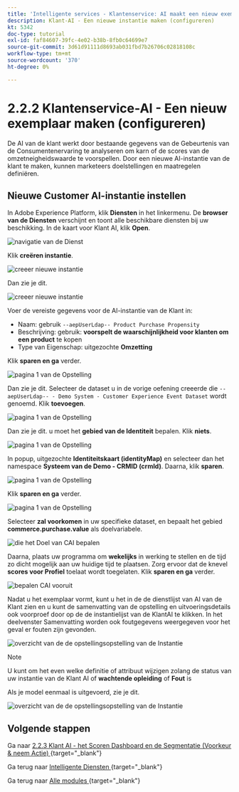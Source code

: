 ```yaml
---
title: 'Intelligente services - Klantenservice: AI maakt een nieuw exemplaar (configureren)'
description: Klant-AI - Een nieuwe instantie maken (configureren)
kt: 5342
doc-type: tutorial
exl-id: faf84607-39fc-4e02-b38b-8fb0c64699e7
source-git-commit: 3d61d91111d8693ab031fbd7b26706c02818108c
workflow-type: tm+mt
source-wordcount: '370'
ht-degree: 0%

---
```


# 2.2.2 Klantenservice-AI - Een nieuw exemplaar maken (configureren)

De AI van de klant werkt door bestaande gegevens van de Gebeurtenis van de Consumentenervaring te analyseren om karn of de scores van de omzetneigheidswaarde te voorspellen. Door een nieuwe AI-instantie van de klant te maken, kunnen marketeers doelstellingen en maatregelen definiëren.

## Nieuwe Customer AI-instantie instellen

In Adobe Experience Platform, klik **Diensten** in het linkermenu. De **browser van de Diensten** verschijnt en toont alle beschikbare diensten bij uw beschikking. In de kaart voor Klant AI, klik **Open**.

![ navigatie van de Dienst ](./images/navigatetoservice.png)

Klik **creëren instantie**.

![ creeer nieuwe instantie ](./images/createnewinstance.png)

Dan zie je dit.

![ creeer nieuwe instantie ](./images/custai1.png)


Voer de vereiste gegevens voor de AI-instantie van de Klant in:

- Naam: gebruik `--aepUserLdap-- Product Purchase Propensity`
- Beschrijving: gebruik: **voorspelt de waarschijnlijkheid voor klanten om een product** te kopen
- Type van Eigenschap: uitgezochte **Omzetting**

Klik **sparen en ga** verder.

![ pagina 1 van de Opstelling ](./images/setuppage1.png)

Dan zie je dit. Selecteer de dataset u in de vorige oefening creeerde die `--aepUserLdap-- - Demo System - Customer Experience Event Dataset` wordt genoemd. Klik **toevoegen**.

![ pagina 1 van de Opstelling ](./images/custai2.png)

Dan zie je dit. u moet het **gebied van de Identiteit** bepalen. Klik **niets**.

![ pagina 1 van de Opstelling ](./images/custai2a.png)

In popup, uitgezochte **Identiteitskaart (identityMap)** en selecteer dan het namespace **Systeem van de Demo - CRMID (crmId)**. Daarna, klik **sparen**.

![ pagina 1 van de Opstelling ](./images/custai2b.png)

Klik **sparen en ga** verder.

![ pagina 1 van de Opstelling ](./images/custai2c.png)

Selecteer **zal voorkomen** in uw specifieke dataset, en bepaalt het gebied **commerce.purchase.value** als doelvariabele.

![ die het Doel van CAI bepalen ](./images/caidefinegoal.png)

Daarna, plaats uw programma om **wekelijks** in werking te stellen en de tijd zo dicht mogelijk aan uw huidige tijd te plaatsen. Zorg ervoor dat de knevel **scores voor Profiel** toelaat wordt toegelaten. Klik **sparen en ga** verder.

![ bepalen CAI vooruit ](./images/caiadvancepage.png)

Nadat u het exemplaar vormt, kunt u het in de de dienstlijst van AI van de Klant zien en u kunt de samenvatting van de opstelling en uitvoeringsdetails ook voorproef door op de de instantielijst van de KlantAI te klikken. In het deelvenster Samenvatting worden ook foutgegevens weergegeven voor het geval er fouten zijn gevonden.

![ overzicht van de de opstellingsopstelling van de Instantie ](./images/caiinstancesummary.png)

>[!NOTE]
>
>U kunt om het even welke definitie of attribuut wijzigen zolang de status van uw instantie van de Klant AI of **wachtende opleiding** of **Fout** is

Als je model eenmaal is uitgevoerd, zie je dit.

![ overzicht van de de opstellingsopstelling van de Instantie ](./images/caiinstancesummary1.png)

## Volgende stappen

Ga naar [ 2.2.3 Klant AI - het Scoren Dashboard en de Segmentatie (Voorkeur &amp; neem Actie) ](./ex3.md){target="_blank"}

Ga terug naar [ Intelligente Diensten ](./intelligent-services.md){target="_blank"}

Ga terug naar [ Alle modules ](./../../../../overview.md){target="_blank"}
